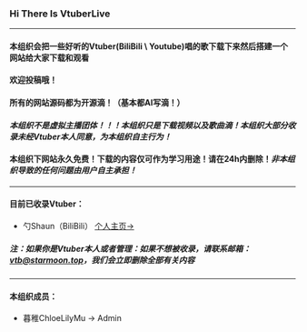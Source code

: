 ### Hi There Is VtuberLive
---
#### 本组织会把一些好听的Vtuber(BiliBili \ Youtube)唱的歌下载下来然后搭建一个网站给大家下载和观看
#### 欢迎投稿哦！
#### 所有的网站源码都为开源滴！（基本都AI写滴！）
#### *本组织不是虚拟主播团体！！！本组织只是下载视频以及歌曲滴！本组织大部分收录未经Vtuber本人同意，为本组织自主行为！*
#### 本组织下网站永久免费！下载的内容仅可作为学习用途！请在24h内删除！*非本组织导致的任何问题由用户自主承担！*
---
#### 目前已收录Vtuber：
- 勺Shaun（BiliBili） [个人主页→](https://space.bilibili.com/666726801)
##### 注：如果你是Vtuber本人或者管理：如果不想被收录，请联系邮箱：vtb@starmoon.top，我们会立即删除全部有关内容
---
#### 本组织成员：
- 暮稚ChloeLilyMu -> Admin
